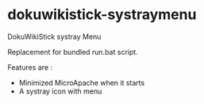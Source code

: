 dokuwikistick-systraymenu
=========================

DokuWikiStick systray Menu

Replacement for bundled run.bat script.

Features are :
* Minimized MicroApache when it starts
* A systray icon with menu
